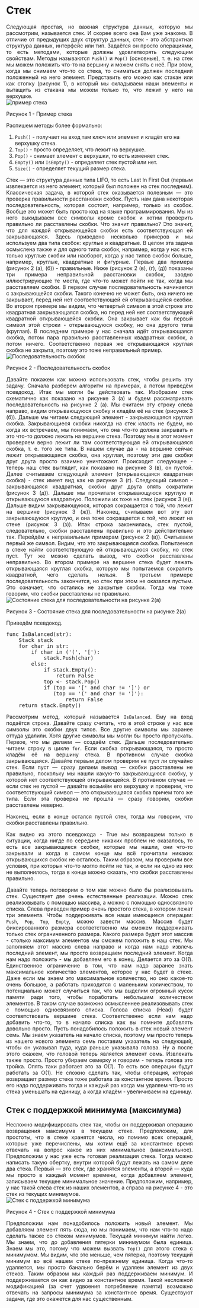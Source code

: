 <h1>Стек</h1>
<div align="justify">
Следующая простая, но важная структура данных, которую мы рассмотрим, называется стек. 
И скорее всего она Вам уже знакома. В отличие от предыдущих двух структур данных, стек - это абстрактная структура 
данных, интерфейс или тип. Задаётся он просто операциями, то есть методами, которые должны удовлетворять следующим
свойствам. Методы называются <code>Push()</code> и <code>Pop()</code> (основные), т. е. на стек мы можем положить что-то на вершину и можем снять 
с неё. При этом, когда мы снимаем что-то со стека, то сниматься должен последний положенный на него элемент.
Представить его можно как стакан или как стопку (рисунок 1), в который мы складываем наши элементы и вытащить из 
стакана мы можем только то, что лежит у него на верхушке.</div>
<img src="/images/stack/image1.svg" alt="пример стека" />
<p>Рисунок 1 - Пример стека</p>

<p>Распишем методы более формально:</p>
<ol>
<li><code>Push()</code> - получает на вход там ключ или элемент и кладёт его на верхушку стека.</li>
<li><code>Top()</code> - просто определяет, что лежит на верхушке.</li>
<li><code>Pop()</code> - снимает элемент с верхушки, то есть изменяет стек.</li>
<li><code>Empty()</code> или <code>IsEmpty()</code> - определяет стек пустой или нет.</li>
<li><code>Size()</code> - определяет текущий размер стека.</li>
</ol>
<div align="justify">
Стек — это структура данных типа LIFO, то есть Last In First Out (первым извлекается из него элемент, который 
был положен на стек последним). Классическая задача, в которой стек оказывается полезным — это проверка правильности
расстановки скобок. Пусть нам дана некоторая последовательность, которая состоит, например, только из скобок. Вообще 
это может быть просто код на языке программирования. Мы из него выкидываем все символы кроме скобок и хотим 
проверить правильно ли расставлены скобки. Что значит правильно? Это значит, что для каждой открывающейся скобки 
есть соответствующая ей закрывающаяся. Здесь приведено несколько примеров и мы используем два типа 
скобок: круглые и квадратные. В целом эта задача осмыслена также и для одного типа скобок, например, когда у нас 
есть только круглые скобки или наоборот, когда у нас типов скобок больше, например, круглые, квадратные и фигурные. 
Первые два примера (рисунок 2 (а), (б)) - правильные. Ниже (рисунок 2 (в), (г), (д)) показаны три примера 
неправильной расстановки скобок, заодно иллюстрирующие те места, где что-то может пойти не так, когда мы 
расставляем скобки. В первом случае последовательность начинается с закрывающейся скобки. Такого конечно не 
может быть, она ничего не закрывает, перед ней нет соответствующей ей открывающейся скобки. Во втором примере мы видим,
что четвертый символ в этой строке это квадратная закрывающаяся скобка, но перед ней нет соответствующей квадратной 
открывающейся скобки. Она закрывает как бы первый символ этой строки - открывающуюся скобку, но она другого типа 
(круглая). В последнем примере у нас сначала идёт открывающаяся скобка, потом пара правильно расставленных квадратных 
скобок, а потом ничего. Соответственно первая же открывающаяся круглая скобка не закрыта, поэтому это тоже неправильный
пример.
</div>
<img src="/images/stack/image2.svg" alt="Последовательность скобок" />
<p>Рисунок 2 - Последовательность скобок</p>
<div align="justify">
Давайте покажем как можно использовать стек, чтобы решить эту задачу. 
Сначала разберем алгоритм на примерах, а потом приведём псевдокод. 
Итак мы могли бы действовать так. Изобразим стек схематично как показано на рисунке 3 (а) и будем рассматривать 
последовательность на рисунке 2 (а). Мы считаем эту строку слева направо, видим открывающуюся скобку и кладём её 
на стек (рисунок 3 (б)). Дальше мы читаем следующий элемент - закрывающаяся круглая скобка. 
Закрывающиеся скобки никогда на стек класть не будем, но когда их встречаем, мы понимаем, что она что-то должна 
закрывать и это что-то должно лежать на вершине стека. Поэтому мы в этот момент проверяем верно лежит ли там
соответствующая ей открывающаяся скобка, т. е. того же типа. В нашем случае да - на вершине сейчас лежит 
открывающаяся скобка, она круглая, поэтому эти две скобки друг друга просто взаимно уничтожают. 
Происходит следующее - теперь наш стек выглядит, как показано на рисунке 3 (в), он пустой. 
Далее считываем следующий элемент (открывающаяся квадратная скобка) - стек имеет вид как на рисунке 3 (г).
Следующий символ - закрывающаяся квадратная, скобки друг друга опять сократили (рисунок 3 (д)).
Дальше мы прочитали открывающуюся круглую и открывающуюся квадратную. Положили их тоже на стек (рисунок 3 (е)). Дальше видим 
закрывающуюся, которая сокращается с той, что лежит на вершине (рисунок 3 (ж)). Наконец, считываем вот эту вот закрывающуюся круглую, 
и она тоже сокращается с той, что лежит на стеке (рисунок 3 (з)). 
Итак строка закончилась, стек пустой, следовательно, скобки расставлены правильно и это действительно так.
Перейдём к неправильным примерам (рисунок 2 (в)). 
Считываем первый же символ. Видим, что это закрывающаяся скобка. Попытаемся в стеке найти соответствующую ей открывающуюся 
скобку, но стек пуст. Тут же можно сделать вывод, что скобки расставлены неправильно. Во втором примере на вершине 
стека будет лежать открывающаяся круглая скобка, которую мы попытаемся сократить 
квадратной, чего сделать нельзя. В третьем примере последовательность закончится, но стек при этом не оказался 
пустым. Это означает, что остались не закрытые скобки. Тогда мы тоже говорим, что скобки расставлены не правильно.
</div>
<img src="/images/stack/image3.svg" alt="Состояние стека для последовательности на рисунке 2(а)" />
<p>Рисунок 3 - Состояние стека для последовательности на рисунке 2(а)</p>
<p>Приведём псевдокод.</p>

<pre>
func IsBalanced(str):
    Stack stack
    for char in str:
        if char in ('(', '['):
            stack.Push(char)
        else:
            if stack.Empty():
                return False
            top <- stack.Pop()
            if (top == '[' and char != ']') or
               (top == '(' and char != ')'):
                   return False
    return stack.Empty()
</pre>
<div align="justify">
<p>
Рассмотрим метод, который называется <code>IsBalanced</code>. Ему на вход подаётся строка. Давайте сразу считать, что в этой строке у
нас все символы это скобки двух типов. Все другие символы мы заранее оттуда удалили. Хотя другие символы мы могли бы 
просто пропускать. Первое, что мы делаем — создаём стек. Дальше последовательно читаем строку в цикле <code>for</code>. Если скобка
открывающаяся, то просто кладём её на вершину стека. В противном случае скобка закрывающаяся. Давайте первым делом 
проверим не пуст ли случайно стек. Если пуст — сразу делаем вывод — скобки расставлены не правильно, поскольку мы нашли
какую-то закрывающуюся скобку, у которой нет соответствующей открывающейся. В противном случае — если стек не пустой — 
давайте возьмём его верхушку и проверим, что соответствующий символ — это открывающаяся скобка причем того же типа. 
Если эта проверка не прошла — сразу говорим, скобки расставлены неверно.</p>
<p>
Наконец, если в конце остался пустой стек, тогда мы говорим, что скобки расставлены правильно.</p>
<p>Как видно из этого псевдокода - True мы возвращаем только в ситуации, когда нигде по середине никаких проблем не
оказалось, то есть все закрывающиеся скобки, которые мы нашли, они что-то закрывали и когда в самом 
конце мы всё прочитали никаких открывающихся скобок не осталось. Таким образом, мы проверили все
условия, при которых что-то могло пойти не так, и если ни одно из них не выполнилось, тогда в конце можно сказать, что скобки 
расставлены правильно.</p>
</div>
<div align="justify">
Давайте теперь поговорим о том как можно было бы реализовывать стек. Существует две очень естественные реализации. 
Можно стек реализовывать с помощью массива, а можно с помощью односвязного списка. Слева приведен пример очень 
простого стека, в котором лежат три элемента. Чтобы поддерживать все наши имеющиеся операции: <code>Push</code>, <code>Pop</code>, <code>Top</code>, <code>Empty</code>, 
можно завести массив. Массив будет фиксированного размера соответственно мы сможем поддерживать только стек ограниченного 
размера. Какого размера будет этот массив - столько максимум элементов мы сможем положить в наш стек. Мы заполняем 
этот массив слева направо и когда нам надо извлечь последний элемент, мы просто возвращаем последний
элемент. Когда нам надо положить - мы добавляем его в конец. Делается это за О(<em>1</em>). Единственное ограничение 
в том, что нам надо заранее знать максимальное количество элементов, которое у нас будет в стеке. Даже если мы знаем 
это максимальное количество, но оно какое-то очень большое, а работать приходится с маленьким количеством, то 
потенциально может случиться так, что мы выделим огромный кусок памяти ради того, чтобы поработать 
небольшим количеством элементов. В таком случае возможно осмысленнее реализовывать стек с помощью 
односвязного списка. Голова списка (Head) будет соответствовать вершине стека. Соответственно если нам 
надо добавить что-то, то в начало списка как вы помните добавлять довольно просто. Пусть понадобилось 
положить в стек новый элемент семь. Мы знаем указатель на начало списка, поэтому мы просто теперь из нашего нового 
элемента семь поставим указатель на следующий, чтобы он указывал туда, куда раньше указывала голова. Ну а после этого 
скажем, что головой теперь является элемент семь. Извлекать также просто. Просто убираем семерку и 
говорим - теперь голова это тройка. Опять таки работает это за О(<em>1</em>). То есть все операции будут работать за
О(<em>1</em>). Не сложно сделать так, чтобы операция, которая возвращает размер стека тоже работала за константное
время. Просто его надо поддерживать тогда и каждый раз когда мы удаляем что-то из стека уменьшать на единицу, а 
когда кладём - увеличиваем на единицу.</div>

<h2>Стек с поддержкой минимума (максимума)</h2>

<div align="justify">
Несложно модифицировать стек так, чтобы он поддерживал операцию возвращения максимума в текущем стеке.
Предположим, для простоты, что в стеке хранятся числа, но помимо всех операций, которые уже перечислены, мы хотим 
ещё за константное время отвечать на вопрос какое из них минимальное (максимальное). 
Предположим у нас уже есть готовая реализация стека. Тогда можно написать такую обертку, внутри которой будут лежать на
самом деле два стека. Первый — это стек, где хранятся элементы, а второй — куда мы просто в каждый момент времени, когда
добавляем элемент, записываем текущее минимальное значение. Предположим, например, у нас такой слева стек из наших 
элементов, а справа на рисунке 4 - это стек из текущих минимумов.</div>
<img src="/images/stack/image4.svg" alt="Стек с поддержкой минимума" />
<p>Рисунок 4 - Стек с поддержкой минимума</p>
<div align="justify">
Предположим нам понадобилось положить новый элемент. Мы добавляем элемент пять сюда, но мы понимаем, что нам что-то надо 
сделать также со стеком минимумов. Текущий минимум найти легко. Мы знаем, что до добавления пятерки минимумом была 
единица. Знаем мы это, потому что можем вызвать <code>Top()</code> для этого стека с минимумом. Мы видим, что это меньше, чем 
пятерка, поэтому текущий минимум во всё нашем стеке по-прежнему единица. Когда что-то удаляется, мы просто банально 
берём и удаляем элемент из двух стеков. Таким образом мы каждый раз поддерживаем минимум. И поддерживается он как 
видно за константное время. Такой несложной модификацией (за счет удвоения потребление памяти) возможно отвечать на
запросы минимума за константное время. Существуют задачи, где это окажется для нас существенным.
</div>